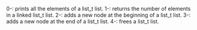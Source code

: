 0-: prints all the elements of a list_t list.
1-: returns the number of elements in a linked list_t list.
2-: adds a new node at the beginning of a list_t list.
3-: adds a new node at the end of a list_t list.
4-: frees a list_t list.
